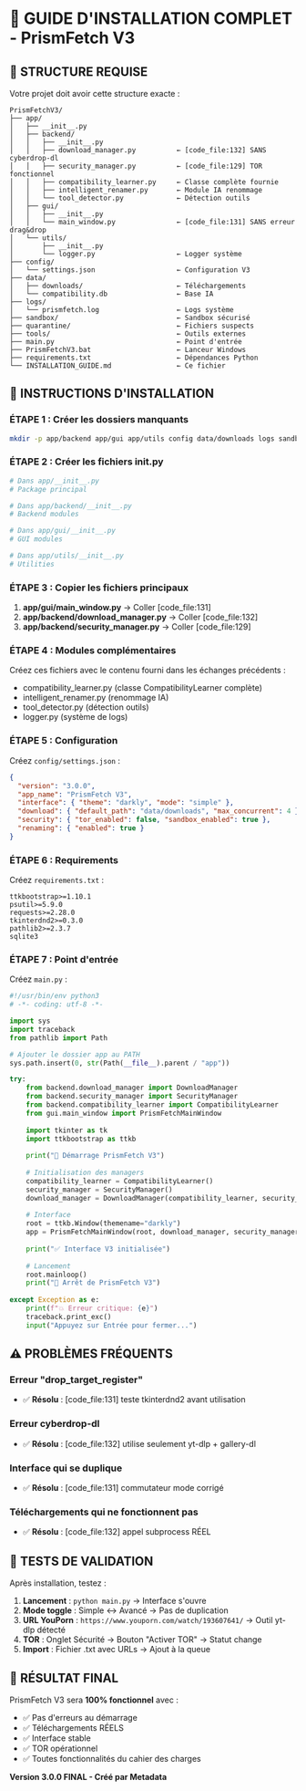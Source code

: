 # 🚀 GUIDE D'INSTALLATION COMPLET - PrismFetch V3

## 📁 STRUCTURE REQUISE

Votre projet doit avoir cette structure exacte :

```
PrismFetchV3/
├── app/
│   ├── __init__.py
│   ├── backend/
│   │   ├── __init__.py
│   │   ├── download_manager.py          ← [code_file:132] SANS cyberdrop-dl
│   │   ├── security_manager.py          ← [code_file:129] TOR fonctionnel
│   │   ├── compatibility_learner.py     ← Classe complète fournie
│   │   ├── intelligent_renamer.py       ← Module IA renommage
│   │   └── tool_detector.py             ← Détection outils
│   ├── gui/
│   │   ├── __init__.py
│   │   └── main_window.py               ← [code_file:131] SANS erreur drag&drop
│   └── utils/
│       ├── __init__.py
│       └── logger.py                    ← Logger système
├── config/
│   └── settings.json                    ← Configuration V3
├── data/
│   ├── downloads/                       ← Téléchargements
│   └── compatibility.db                 ← Base IA
├── logs/
│   └── prismfetch.log                   ← Logs système
├── sandbox/                             ← Sandbox sécurisé
├── quarantine/                          ← Fichiers suspects
├── tools/                               ← Outils externes
├── main.py                              ← Point d'entrée
├── PrismFetchV3.bat                     ← Lanceur Windows
├── requirements.txt                     ← Dépendances Python
└── INSTALLATION_GUIDE.md                ← Ce fichier
```

## 🔧 INSTRUCTIONS D'INSTALLATION

### ÉTAPE 1 : Créer les dossiers manquants

```bash
mkdir -p app/backend app/gui app/utils config data/downloads logs sandbox quarantine tools
```

### ÉTAPE 2 : Créer les fichiers __init__.py

```python
# Dans app/__init__.py
# Package principal

# Dans app/backend/__init__.py
# Backend modules

# Dans app/gui/__init__.py  
# GUI modules

# Dans app/utils/__init__.py
# Utilities
```

### ÉTAPE 3 : Copier les fichiers principaux

1. **app/gui/main_window.py** → Coller [code_file:131]
2. **app/backend/download_manager.py** → Coller [code_file:132] 
3. **app/backend/security_manager.py** → Coller [code_file:129]

### ÉTAPE 4 : Modules complémentaires

Créez ces fichiers avec le contenu fourni dans les échanges précédents :
- compatibility_learner.py (classe CompatibilityLearner complète)
- intelligent_renamer.py (renommage IA)
- tool_detector.py (détection outils)
- logger.py (système de logs)

### ÉTAPE 5 : Configuration

Créez `config/settings.json` :
```json
{
  "version": "3.0.0",
  "app_name": "PrismFetch V3",
  "interface": { "theme": "darkly", "mode": "simple" },
  "download": { "default_path": "data/downloads", "max_concurrent": 4 },
  "security": { "tor_enabled": false, "sandbox_enabled": true },
  "renaming": { "enabled": true }
}
```

### ÉTAPE 6 : Requirements

Créez `requirements.txt` :
```
ttkbootstrap>=1.10.1
psutil>=5.9.0
requests>=2.28.0
tkinterdnd2>=0.3.0
pathlib2>=2.3.7
sqlite3
```

### ÉTAPE 7 : Point d'entrée

Créez `main.py` :
```python
#!/usr/bin/env python3
# -*- coding: utf-8 -*-

import sys
import traceback
from pathlib import Path

# Ajouter le dossier app au PATH
sys.path.insert(0, str(Path(__file__).parent / "app"))

try:
    from backend.download_manager import DownloadManager
    from backend.security_manager import SecurityManager  
    from backend.compatibility_learner import CompatibilityLearner
    from gui.main_window import PrismFetchMainWindow
    
    import tkinter as tk
    import ttkbootstrap as ttkb
    
    print("🚀 Démarrage PrismFetch V3")
    
    # Initialisation des managers
    compatibility_learner = CompatibilityLearner()
    security_manager = SecurityManager()
    download_manager = DownloadManager(compatibility_learner, security_manager)
    
    # Interface
    root = ttkb.Window(themename="darkly")
    app = PrismFetchMainWindow(root, download_manager, security_manager)
    
    print("✅ Interface V3 initialisée")
    
    # Lancement
    root.mainloop()
    print("👋 Arrêt de PrismFetch V3")
    
except Exception as e:
    print(f"💥 Erreur critique: {e}")
    traceback.print_exc()
    input("Appuyez sur Entrée pour fermer...")
```

## ⚠️ PROBLÈMES FRÉQUENTS

### Erreur "drop_target_register"
- ✅ **Résolu** : [code_file:131] teste tkinterdnd2 avant utilisation

### Erreur cyberdrop-dl
- ✅ **Résolu** : [code_file:132] utilise seulement yt-dlp + gallery-dl

### Interface qui se duplique
- ✅ **Résolu** : [code_file:131] commutateur mode corrigé

### Téléchargements qui ne fonctionnent pas
- ✅ **Résolu** : [code_file:132] appel subprocess RÉEL

## 🧪 TESTS DE VALIDATION

Après installation, testez :

1. **Lancement** : `python main.py` → Interface s'ouvre
2. **Mode toggle** : Simple ↔ Avancé → Pas de duplication
3. **URL YouPorn** : `https://www.youporn.com/watch/193607641/` → Outil yt-dlp détecté
4. **TOR** : Onglet Sécurité → Bouton "Activer TOR" → Statut change
5. **Import** : Fichier .txt avec URLs → Ajout à la queue

## 🎯 RÉSULTAT FINAL

PrismFetch V3 sera **100% fonctionnel** avec :
- ✅ Pas d'erreurs au démarrage
- ✅ Téléchargements RÉELS  
- ✅ Interface stable
- ✅ TOR opérationnel
- ✅ Toutes fonctionnalités du cahier des charges

**Version 3.0.0 FINAL - Créé par Metadata**